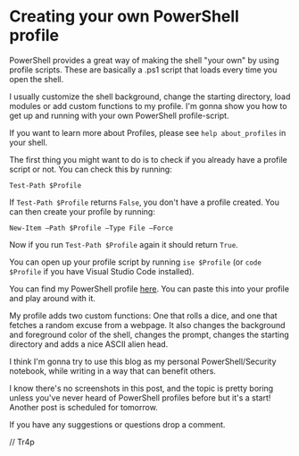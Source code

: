 # Creating your own PowerShell profile

PowerShell provides a great way of making the shell "your own" by using profile scripts. These are basically a .ps1 script that loads every time you open the shell.

I usually customize the shell background, change the starting directory, load modules or add custom functions to my profile. I'm gonna show you how to get up and running with your own PowerShell profile-script.

If you want to learn more about Profiles, please see `help about_profiles` in your shell.

The first thing you might want to do is to check if you already have a profile script or not. You can check this by running:

```text
Test-Path $Profile
```

If `Test-Path $Profile` returns `False`, you don't have a profile created. You can then create your profile by running:

```text
New-Item –Path $Profile –Type File –Force
```

Now if you run `Test-Path $Profile` again it should return `True`.

You can open up your profile script by running `ise $Profile` \(or `code $Profile` if you have Visual Studio Code installed\).

You can find my PowerShell profile [here](https://github.com/Tr4pSec/Microsoft.PowerShell_profile.ps1). You can paste this into your profile and play around with it.

My profile adds two custom functions: One that rolls a dice, and one that fetches a random excuse from a webpage. It also changes the background and foreground color of the shell, changes the prompt, changes the starting directory and adds a nice ASCII alien head.

I think I'm gonna try to use this blog as my personal PowerShell/Security notebook, while writing in a way that can benefit others.

I know there's no screenshots in this post, and the topic is pretty boring unless you've never heard of PowerShell profiles before but it's a start! Another post is scheduled for tomorrow.

If you have any suggestions or questions drop a comment.

// Tr4p

